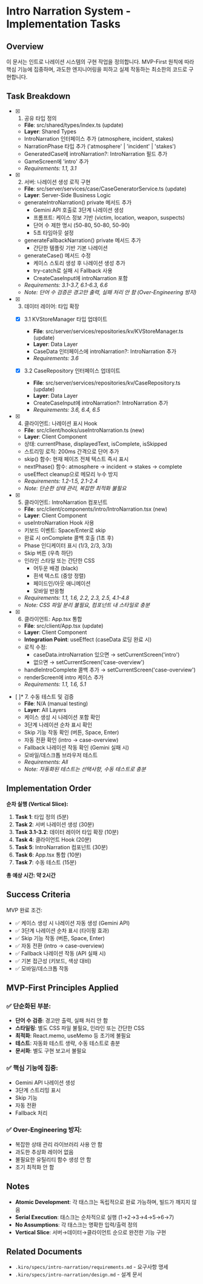 # Intro Narration System - Implementation Tasks

## Overview

이 문서는 인트로 나레이션 시스템의 구현 작업을 정의합니다. MVP-First 원칙에 따라 핵심 기능에 집중하며, 과도한 엔지니어링을 피하고 실제 작동하는 최소한의 코드로 구현합니다.

## Task Breakdown

- [x] 1. 공유 타입 정의





  - **File**: src/shared/types/index.ts (update)
  - **Layer**: Shared Types
  - IntroNarration 인터페이스 추가 (atmosphere, incident, stakes)
  - NarrationPhase 타입 추가 ('atmosphere' | 'incident' | 'stakes')
  - GeneratedCase에 introNarration?: IntroNarration 필드 추가
  - GameScreen에 'intro' 추가
  - _Requirements: 1.1, 3.1_

- [x] 2. 서버: 나레이션 생성 로직 구현




  - **File**: src/server/services/case/CaseGeneratorService.ts (update)
  - **Layer**: Server-Side Business Logic
  - generateIntroNarration() private 메서드 추가
    - Gemini API 호출로 3단계 나레이션 생성
    - 프롬프트: 케이스 정보 기반 (victim, location, weapon, suspects)
    - 단어 수 제한 명시 (50-80, 50-80, 50-90)
    - 5초 타임아웃 설정
  - generateFallbackNarration() private 메서드 추가
    - 간단한 템플릿 기반 기본 나레이션
  - generateCase() 메서드 수정
    - 케이스 스토리 생성 후 나레이션 생성 추가
    - try-catch로 실패 시 Fallback 사용
    - CreateCaseInput에 introNarration 포함
  - _Requirements: 3.1-3.7, 6.1-6.3, 6.6_
  - _Note: 단어 수 검증은 경고만 출력, 실패 처리 안 함 (Over-Engineering 방지)_

- [x] 3. 데이터 레이어: 타입 확장




  - [x] 3.1 KVStoreManager 타입 업데이트


    - **File**: src/server/services/repositories/kv/KVStoreManager.ts (update)
    - **Layer**: Data Layer
    - CaseData 인터페이스에 introNarration?: IntroNarration 추가
    - _Requirements: 3.6_
  
  - [x] 3.2 CaseRepository 인터페이스 업데이트


    - **File**: src/server/services/repositories/kv/CaseRepository.ts (update)
    - **Layer**: Data Layer
    - CreateCaseInput에 introNarration?: IntroNarration 추가
    - _Requirements: 3.6, 6.4, 6.5_

- [x] 4. 클라이언트: 나레이션 표시 Hook




  - **File**: src/client/hooks/useIntroNarration.ts (new)
  - **Layer**: Client Component
  - 상태: currentPhase, displayedText, isComplete, isSkipped
  - 스트리밍 로직: 200ms 간격으로 단어 추가
  - skip() 함수: 현재 페이즈 전체 텍스트 즉시 표시
  - nextPhase() 함수: atmosphere → incident → stakes → complete
  - useEffect cleanup으로 메모리 누수 방지
  - _Requirements: 1.2-1.5, 2.1-2.4_
  - _Note: 단순한 상태 관리, 복잡한 최적화 불필요_

- [x] 5. 클라이언트: IntroNarration 컴포넌트




  - **File**: src/client/components/intro/IntroNarration.tsx (new)
  - **Layer**: Client Component
  - useIntroNarration Hook 사용
  - 키보드 이벤트: Space/Enter로 skip
  - 완료 시 onComplete 콜백 호출 (1초 후)
  - Phase 인디케이터 표시 (1/3, 2/3, 3/3)
  - Skip 버튼 (우측 하단)
  - 인라인 스타일 또는 간단한 CSS
    - 어두운 배경 (black)
    - 흰색 텍스트 (중앙 정렬)
    - 페이드인/아웃 애니메이션
    - 모바일 반응형
  - _Requirements: 1.1, 1.6, 2.2, 2.3, 2.5, 4.1-4.8_
  - _Note: CSS 파일 분리 불필요, 컴포넌트 내 스타일로 충분_

- [x] 6. 클라이언트: App.tsx 통합





  - **File**: src/client/App.tsx (update)
  - **Layer**: Client Component
  - **Integration Point**: useEffect (caseData 로딩 완료 시)
  - 로직 수정:
    - caseData.introNarration 있으면 → setCurrentScreen('intro')
    - 없으면 → setCurrentScreen('case-overview')
  - handleIntroComplete 콜백 추가 → setCurrentScreen('case-overview')
  - renderScreen에 intro 케이스 추가
  - _Requirements: 1.1, 1.6, 5.1_

- [ ]* 7. 수동 테스트 및 검증
  - **File**: N/A (manual testing)
  - **Layer**: All Layers
  - 케이스 생성 시 나레이션 포함 확인
  - 3단계 나레이션 순차 표시 확인
  - Skip 기능 작동 확인 (버튼, Space, Enter)
  - 자동 전환 확인 (intro → case-overview)
  - Fallback 나레이션 작동 확인 (Gemini 실패 시)
  - 모바일/데스크톱 브라우저 테스트
  - _Requirements: All_
  - _Note: 자동화된 테스트는 선택사항, 수동 테스트로 충분_

## Implementation Order

**순차 실행 (Vertical Slice):**

1. **Task 1**: 타입 정의 (5분)
2. **Task 2**: 서버 나레이션 생성 (30분)
3. **Task 3.1-3.2**: 데이터 레이어 타입 확장 (10분)
4. **Task 4**: 클라이언트 Hook (20분)
5. **Task 5**: IntroNarration 컴포넌트 (30분)
6. **Task 6**: App.tsx 통합 (10분)
7. **Task 7**: 수동 테스트 (15분)

**총 예상 시간: 약 2시간**

## Success Criteria

MVP 완료 조건:

- ✅ 케이스 생성 시 나레이션 자동 생성 (Gemini API)
- ✅ 3단계 나레이션 순차 표시 (타이핑 효과)
- ✅ Skip 기능 작동 (버튼, Space, Enter)
- ✅ 자동 전환 (intro → case-overview)
- ✅ Fallback 나레이션 작동 (API 실패 시)
- ✅ 기본 접근성 (키보드, 색상 대비)
- ✅ 모바일/데스크톱 작동

## MVP-First Principles Applied

### ✅ 단순화된 부분:
- **단어 수 검증**: 경고만 출력, 실패 처리 안 함
- **스타일링**: 별도 CSS 파일 불필요, 인라인 또는 간단한 CSS
- **최적화**: React.memo, useMemo 등 초기에 불필요
- **테스트**: 자동화 테스트 생략, 수동 테스트로 충분
- **문서화**: 별도 구현 보고서 불필요

### ✅ 핵심 기능에 집중:
- Gemini API 나레이션 생성
- 3단계 스트리밍 표시
- Skip 기능
- 자동 전환
- Fallback 처리

### ✅ Over-Engineering 방지:
- 복잡한 상태 관리 라이브러리 사용 안 함
- 과도한 추상화 레이어 없음
- 불필요한 유틸리티 함수 생성 안 함
- 조기 최적화 안 함

## Notes

- **Atomic Development**: 각 태스크는 독립적으로 완료 가능하며, 빌드가 깨지지 않음
- **Serial Execution**: 태스크는 순차적으로 실행 (1→2→3→4→5→6→7)
- **No Assumptions**: 각 태스크는 명확한 입력/출력 정의
- **Vertical Slice**: 서버→데이터→클라이언트 순으로 완전한 기능 구현

## Related Documents

- `.kiro/specs/intro-narration/requirements.md` - 요구사항 명세
- `.kiro/specs/intro-narration/design.md` - 설계 문서
